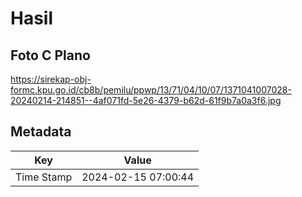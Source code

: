 # Hasil

## Foto C Plano

https://sirekap-obj-formc.kpu.go.id/cb8b/pemilu/ppwp/13/71/04/10/07/1371041007028-20240214-214851--4af071fd-5e26-4379-b62d-61f9b7a0a3f6.jpg


## Metadata

| Key        | Value               |
| ---------- | ------------------- |
| Time Stamp | 2024-02-15 07:00:44 |



